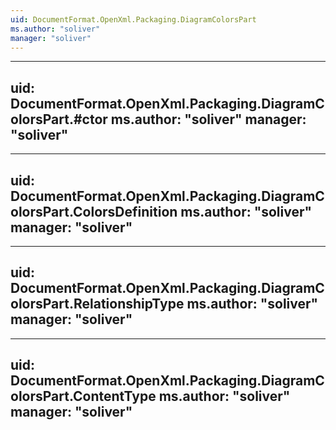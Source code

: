 ```yaml
---
uid: DocumentFormat.OpenXml.Packaging.DiagramColorsPart
ms.author: "soliver"
manager: "soliver"
---
```


---
uid: DocumentFormat.OpenXml.Packaging.DiagramColorsPart.#ctor
ms.author: "soliver"
manager: "soliver"
---

---
uid: DocumentFormat.OpenXml.Packaging.DiagramColorsPart.ColorsDefinition
ms.author: "soliver"
manager: "soliver"
---

---
uid: DocumentFormat.OpenXml.Packaging.DiagramColorsPart.RelationshipType
ms.author: "soliver"
manager: "soliver"
---

---
uid: DocumentFormat.OpenXml.Packaging.DiagramColorsPart.ContentType
ms.author: "soliver"
manager: "soliver"
---
